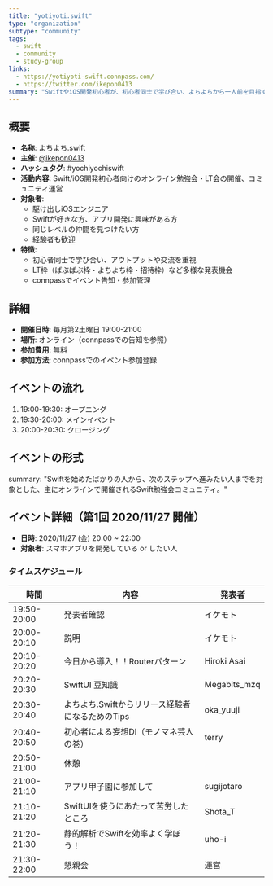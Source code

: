 ```yaml
---
title: "yotiyoti.swift"
type: "organization"
subtype: "community"
tags:
  - swift
  - community
  - study-group
links:
  - https://yotiyoti-swift.connpass.com/
  - https://twitter.com/ikepon0413
summary: "SwiftやiOS開発初心者が、初心者同士で学び合い、よちよちから一人前を目指すオンライン勉強会コミュニティ。主にLT（ライトニングトーク）形式のイベントを開催し、参加者同士の交流やアウトプットの場を提供している。ハッシュタグは #yochiyochiswift。主催は@ikepon0413。"
---
```


## 概要
- **名称**: よちよち.swift
- **主催**: [@ikepon0413](https://twitter.com/ikepon0413)
- **ハッシュタグ**: #yochiyochiswift
- **活動内容**: Swift/iOS開発初心者向けのオンライン勉強会・LT会の開催、コミュニティ運営
- **対象者**:
  - 駆け出しiOSエンジニア
  - Swiftが好きな方、アプリ開発に興味がある方
  - 同じレベルの仲間を見つけたい方
  - 経験者も歓迎
- **特徴**:
  - 初心者同士で学び合い、アウトプットや交流を重視
  - LT枠（ばぶばぶ枠・よちよち枠・招待枠）など多様な発表機会
  - connpassでイベント告知・参加管理

## 詳細
- **開催日時**: 毎月第2土曜日 19:00-21:00
- **場所**: オンライン（connpassでの告知を参照）
- **参加費用**: 無料
- **参加方法**: connpassでのイベント参加登録

## イベントの流れ
1. 19:00-19:30: オープニング
2. 19:30-20:00: メインイベント
3. 20:00-20:30: クロージング

## イベントの形式
summary: "Swiftを始めたばかりの人から、次のステップへ進みたい人までを対象とした、主にオンラインで開催されるSwift勉強会コミュニティ。"

## イベント詳細（第1回 2020/11/27 開催）
- **日時**: 2020/11/27 (金) 20:00 ~ 22:00
- **対象者**: スマホアプリを開発している or したい人

### タイムスケジュール
| 時間 | 内容 | 発表者 |
| - | - | - |
| 19:50-20:00 | 発表者確認 | イケモト |
| 20:00-20:10 | 説明 | イケモト |
| 20:10-20:20 | 今日から導入！！Routerパターン | Hiroki Asai |
| 20:20-20:30 | SwiftUI 豆知識 | Megabits_mzq |
| 20:30-20:40 | よちよち.Swiftからリリース経験者になるためのTips | oka_yuuji |
| 20:40-20:50 | 初心者による妄想DI（モノマネ芸人の巻） | terry |
| 20:50-21:00 | 休憩 |  |
| 21:00-21:10 | アプリ甲子園に参加して | sugijotaro |
| 21:10-21:20 | SwiftUIを使うにあたって苦労したところ | Shota_T |
| 21:20-21:30 | 静的解析でSwiftを効率よく学ぼう！ | uho-i |
| 21:30-22:00 | 懇親会 | 運営 |
